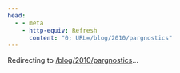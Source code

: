 ```yaml
---
head:
  - - meta
    - http-equiv: Refresh
      content: "0; URL=/blog/2010/pargnostics"
---
```


Redirecting to <a href="/blog/2010/pargnostics">/blog/2010/pargnostics</a>…